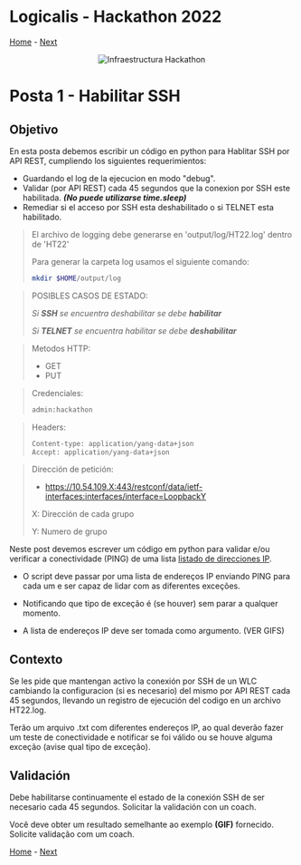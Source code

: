 # Logicalis - Hackathon 2022

[Home](../README.md) - [Next](P2.md)

<p align="center">
  <img src="infraTW.png" alt="Infraestructura Hackathon"/>
</p>

# Posta 1 - Habilitar SSH
## Objetivo
En esta posta debemos escribir un código en python para Hablitar SSH por API REST, cumpliendo los siguientes requerimientos:

* Guardando el log de la ejecucion en modo "debug".
* Validar (por API REST) cada 45 segundos que la conexion por SSH este habilitada. ***(No puede utilizarse time.sleep)***
* Remediar si el acceso por SSH esta deshabilitado o si TELNET esta habilitado.


>El archivo de logging debe generarse en 'output/log/HT22.log' dentro de 'HT22'
>
> Para generar la carpeta log usamos el siguiente comando:
> ~~~bash
> mkdir $HOME/output/log
> ~~~


> POSIBLES CASOS DE ESTADO:
> 
> *Si **SSH** se encuentra deshabilitar se debe **habilitar***
> 
> *Si **TELNET** se encuentra habilitar se debe **deshabilitar***


> Metodos HTTP:
> - GET
> - PUT


> Credenciales:
> ~~~bash
> admin:hackathon
> ~~~


> Headers:
>  ~~~bash
> Content-type: application/yang-data+json 
> Accept: application/yang-data+json
> ~~~


> Dirección de petición: 
> - https://10.54.109.X:443/restconf/data/ietf-interfaces:interfaces/interface=LoopbackY 
> 
> X: Dirección de cada grupo
> 
> Y: Numero de grupo


Neste post devemos escrever um código em python para validar e/ou verificar a conectividade (PING) de uma lista [listado de direcciones IP](../Archivos/Direcciones.txt).

- O script deve passar por uma lista de endereços IP enviando PING para cada um e ser capaz de lidar com as diferentes exceções.

- Notificando que tipo de exceção é (se houver) sem parar a qualquer momento.

- A lista de endereços IP deve ser tomada como argumento. (VER GIFS)

## Contexto
Se les pide que mantengan activo la conexión por SSH de un WLC cambiando la configuracion (si es necesario) del mismo por API REST cada 45 segundos, llevando un registro de ejecución del codigo en un archivo HT22.log.

Terão um arquivo .txt com diferentes endereços IP, ao qual deverão fazer um teste de conectividade e notificar se foi válido ou se houve alguma exceção (avise qual tipo de exceção).

## Validación
Debe habilitarse continuamente el estado de la conexión SSH de ser necesario cada 45 segundos. Solicitar la validación con un coach.

Você deve obter um resultado semelhante ao exemplo **(GIF)** fornecido. Solicite validação com um coach.

[Home](../README.md) - [Next](P2.md)
